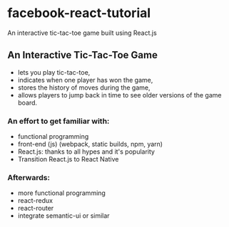 # facebook-react-tutorial
An interactive tic-tac-toe game built using React.js

## An Interactive Tic-Tac-Toe Game
- lets you play tic-tac-toe,
- indicates when one player has won the game,
- stores the history of moves during the game,
- allows players to jump back in time to see older versions of the game board.

### An effort to get familiar with:
- functional programming
- front-end (js) (webpack, static builds, npm, yarn)
- React.js: thanks to all hypes and it's popularity
- Transition React.js to React Native

### Afterwards:
- more functional programming
- react-redux
- react-router
- integrate semantic-ui or similar
